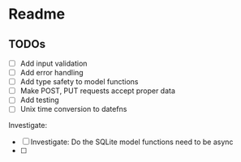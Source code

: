 # Readme

## TODOs

- [ ] Add input validation
- [ ] Add error handling
- [ ] Add type safety to model functions
- [ ] Make POST, PUT requests accept proper data
- [ ] Add testing
- [ ] Unix time conversion to datefns

Investigate:

- [ ] Investigate: Do the SQLite model functions need to be async
- [ ]
